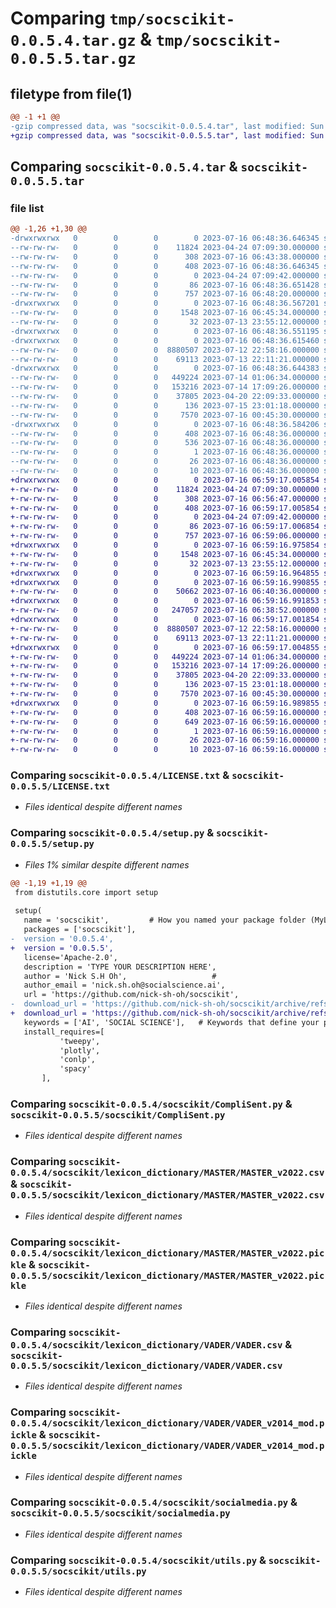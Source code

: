 # Comparing `tmp/socscikit-0.0.5.4.tar.gz` & `tmp/socscikit-0.0.5.5.tar.gz`

## filetype from file(1)

```diff
@@ -1 +1 @@
-gzip compressed data, was "socscikit-0.0.5.4.tar", last modified: Sun Jul 16 06:48:36 2023, max compression
+gzip compressed data, was "socscikit-0.0.5.5.tar", last modified: Sun Jul 16 06:59:17 2023, max compression
```

## Comparing `socscikit-0.0.5.4.tar` & `socscikit-0.0.5.5.tar`

### file list

```diff
@@ -1,26 +1,30 @@
-drwxrwxrwx   0        0        0        0 2023-07-16 06:48:36.646345 socscikit-0.0.5.4/
--rw-rw-rw-   0        0        0    11824 2023-04-24 07:09:30.000000 socscikit-0.0.5.4/LICENSE.txt
--rw-rw-rw-   0        0        0      308 2023-07-16 06:43:38.000000 socscikit-0.0.5.4/MANIFEST.in
--rw-rw-rw-   0        0        0      408 2023-07-16 06:48:36.646345 socscikit-0.0.5.4/PKG-INFO
--rw-rw-rw-   0        0        0        0 2023-04-24 07:09:42.000000 socscikit-0.0.5.4/README.md
--rw-rw-rw-   0        0        0       86 2023-07-16 06:48:36.651428 socscikit-0.0.5.4/setup.cfg
--rw-rw-rw-   0        0        0      757 2023-07-16 06:48:20.000000 socscikit-0.0.5.4/setup.py
-drwxrwxrwx   0        0        0        0 2023-07-16 06:48:36.567201 socscikit-0.0.5.4/socscikit/
--rw-rw-rw-   0        0        0     1548 2023-07-16 06:45:34.000000 socscikit-0.0.5.4/socscikit/CompliSent.py
--rw-rw-rw-   0        0        0       32 2023-07-13 23:55:12.000000 socscikit-0.0.5.4/socscikit/__init__.py
-drwxrwxrwx   0        0        0        0 2023-07-16 06:48:36.551195 socscikit-0.0.5.4/socscikit/lexicon_dictionary/
-drwxrwxrwx   0        0        0        0 2023-07-16 06:48:36.615460 socscikit-0.0.5.4/socscikit/lexicon_dictionary/MASTER/
--rw-rw-rw-   0        0        0  8880507 2023-07-12 22:58:16.000000 socscikit-0.0.5.4/socscikit/lexicon_dictionary/MASTER/MASTER_v2022.csv
--rw-rw-rw-   0        0        0    69113 2023-07-13 22:11:21.000000 socscikit-0.0.5.4/socscikit/lexicon_dictionary/MASTER/MASTER_v2022.pickle
-drwxrwxrwx   0        0        0        0 2023-07-16 06:48:36.644383 socscikit-0.0.5.4/socscikit/lexicon_dictionary/VADER/
--rw-rw-rw-   0        0        0   449224 2023-07-14 01:06:34.000000 socscikit-0.0.5.4/socscikit/lexicon_dictionary/VADER/VADER.csv
--rw-rw-rw-   0        0        0   153216 2023-07-14 17:09:26.000000 socscikit-0.0.5.4/socscikit/lexicon_dictionary/VADER/VADER_v2014_mod.pickle
--rw-rw-rw-   0        0        0    37805 2023-04-20 22:09:33.000000 socscikit-0.0.5.4/socscikit/socialmedia.py
--rw-rw-rw-   0        0        0      136 2023-07-15 23:01:18.000000 socscikit-0.0.5.4/socscikit/test.py
--rw-rw-rw-   0        0        0     7570 2023-07-16 00:45:30.000000 socscikit-0.0.5.4/socscikit/utils.py
-drwxrwxrwx   0        0        0        0 2023-07-16 06:48:36.584206 socscikit-0.0.5.4/socscikit.egg-info/
--rw-rw-rw-   0        0        0      408 2023-07-16 06:48:36.000000 socscikit-0.0.5.4/socscikit.egg-info/PKG-INFO
--rw-rw-rw-   0        0        0      536 2023-07-16 06:48:36.000000 socscikit-0.0.5.4/socscikit.egg-info/SOURCES.txt
--rw-rw-rw-   0        0        0        1 2023-07-16 06:48:36.000000 socscikit-0.0.5.4/socscikit.egg-info/dependency_links.txt
--rw-rw-rw-   0        0        0       26 2023-07-16 06:48:36.000000 socscikit-0.0.5.4/socscikit.egg-info/requires.txt
--rw-rw-rw-   0        0        0       10 2023-07-16 06:48:36.000000 socscikit-0.0.5.4/socscikit.egg-info/top_level.txt
+drwxrwxrwx   0        0        0        0 2023-07-16 06:59:17.005854 socscikit-0.0.5.5/
+-rw-rw-rw-   0        0        0    11824 2023-04-24 07:09:30.000000 socscikit-0.0.5.5/LICENSE.txt
+-rw-rw-rw-   0        0        0      308 2023-07-16 06:56:47.000000 socscikit-0.0.5.5/MANIFEST.in
+-rw-rw-rw-   0        0        0      408 2023-07-16 06:59:17.005854 socscikit-0.0.5.5/PKG-INFO
+-rw-rw-rw-   0        0        0        0 2023-04-24 07:09:42.000000 socscikit-0.0.5.5/README.md
+-rw-rw-rw-   0        0        0       86 2023-07-16 06:59:17.006854 socscikit-0.0.5.5/setup.cfg
+-rw-rw-rw-   0        0        0      757 2023-07-16 06:59:06.000000 socscikit-0.0.5.5/setup.py
+drwxrwxrwx   0        0        0        0 2023-07-16 06:59:16.975854 socscikit-0.0.5.5/socscikit/
+-rw-rw-rw-   0        0        0     1548 2023-07-16 06:45:34.000000 socscikit-0.0.5.5/socscikit/CompliSent.py
+-rw-rw-rw-   0        0        0       32 2023-07-13 23:55:12.000000 socscikit-0.0.5.5/socscikit/__init__.py
+drwxrwxrwx   0        0        0        0 2023-07-16 06:59:16.964855 socscikit-0.0.5.5/socscikit/lexicon_dictionary/
+drwxrwxrwx   0        0        0        0 2023-07-16 06:59:16.990855 socscikit-0.0.5.5/socscikit/lexicon_dictionary/AFINN/
+-rw-rw-rw-   0        0        0    50662 2023-07-16 06:40:36.000000 socscikit-0.0.5.5/socscikit/lexicon_dictionary/AFINN/AFINN_v2015.pickle
+drwxrwxrwx   0        0        0        0 2023-07-16 06:59:16.991853 socscikit-0.0.5.5/socscikit/lexicon_dictionary/Aigents/
+-rw-rw-rw-   0        0        0   247057 2023-07-16 06:38:52.000000 socscikit-0.0.5.5/socscikit/lexicon_dictionary/Aigents/Aigents+_v2022.pickle
+drwxrwxrwx   0        0        0        0 2023-07-16 06:59:17.001854 socscikit-0.0.5.5/socscikit/lexicon_dictionary/MASTER/
+-rw-rw-rw-   0        0        0  8880507 2023-07-12 22:58:16.000000 socscikit-0.0.5.5/socscikit/lexicon_dictionary/MASTER/MASTER_v2022.csv
+-rw-rw-rw-   0        0        0    69113 2023-07-13 22:11:21.000000 socscikit-0.0.5.5/socscikit/lexicon_dictionary/MASTER/MASTER_v2022.pickle
+drwxrwxrwx   0        0        0        0 2023-07-16 06:59:17.004855 socscikit-0.0.5.5/socscikit/lexicon_dictionary/VADER/
+-rw-rw-rw-   0        0        0   449224 2023-07-14 01:06:34.000000 socscikit-0.0.5.5/socscikit/lexicon_dictionary/VADER/VADER.csv
+-rw-rw-rw-   0        0        0   153216 2023-07-14 17:09:26.000000 socscikit-0.0.5.5/socscikit/lexicon_dictionary/VADER/VADER_v2014_mod.pickle
+-rw-rw-rw-   0        0        0    37805 2023-04-20 22:09:33.000000 socscikit-0.0.5.5/socscikit/socialmedia.py
+-rw-rw-rw-   0        0        0      136 2023-07-15 23:01:18.000000 socscikit-0.0.5.5/socscikit/test.py
+-rw-rw-rw-   0        0        0     7570 2023-07-16 00:45:30.000000 socscikit-0.0.5.5/socscikit/utils.py
+drwxrwxrwx   0        0        0        0 2023-07-16 06:59:16.989855 socscikit-0.0.5.5/socscikit.egg-info/
+-rw-rw-rw-   0        0        0      408 2023-07-16 06:59:16.000000 socscikit-0.0.5.5/socscikit.egg-info/PKG-INFO
+-rw-rw-rw-   0        0        0      649 2023-07-16 06:59:16.000000 socscikit-0.0.5.5/socscikit.egg-info/SOURCES.txt
+-rw-rw-rw-   0        0        0        1 2023-07-16 06:59:16.000000 socscikit-0.0.5.5/socscikit.egg-info/dependency_links.txt
+-rw-rw-rw-   0        0        0       26 2023-07-16 06:59:16.000000 socscikit-0.0.5.5/socscikit.egg-info/requires.txt
+-rw-rw-rw-   0        0        0       10 2023-07-16 06:59:16.000000 socscikit-0.0.5.5/socscikit.egg-info/top_level.txt
```

### Comparing `socscikit-0.0.5.4/LICENSE.txt` & `socscikit-0.0.5.5/LICENSE.txt`

 * *Files identical despite different names*

### Comparing `socscikit-0.0.5.4/setup.py` & `socscikit-0.0.5.5/setup.py`

 * *Files 1% similar despite different names*

```diff
@@ -1,19 +1,19 @@
 from distutils.core import setup
 
 setup(
   name = 'socscikit',         # How you named your package folder (MyLib)
   packages = ['socscikit'],   
-  version = '0.0.5.4',      
+  version = '0.0.5.5',      
   license='Apache-2.0',        
   description = 'TYPE YOUR DESCRIPTION HERE',   
   author = 'Nick S.H Oh',                   #
   author_email = 'nick.sh.oh@socialscience.ai',      
   url = 'https://github.com/nick-sh-oh/socscikit',  
-  download_url = 'https://github.com/nick-sh-oh/socscikit/archive/refs/tags/0.0.5.4.tar.gz', 
+  download_url = 'https://github.com/nick-sh-oh/socscikit/archive/refs/tags/0.0.5.5.tar.gz', 
   keywords = ['AI', 'SOCIAL SCIENCE'],   # Keywords that define your package best
   install_requires=[            
           'tweepy',
           'plotly',
           'conlp',
           'spacy'
       ],
```

### Comparing `socscikit-0.0.5.4/socscikit/CompliSent.py` & `socscikit-0.0.5.5/socscikit/CompliSent.py`

 * *Files identical despite different names*

### Comparing `socscikit-0.0.5.4/socscikit/lexicon_dictionary/MASTER/MASTER_v2022.csv` & `socscikit-0.0.5.5/socscikit/lexicon_dictionary/MASTER/MASTER_v2022.csv`

 * *Files identical despite different names*

### Comparing `socscikit-0.0.5.4/socscikit/lexicon_dictionary/MASTER/MASTER_v2022.pickle` & `socscikit-0.0.5.5/socscikit/lexicon_dictionary/MASTER/MASTER_v2022.pickle`

 * *Files identical despite different names*

### Comparing `socscikit-0.0.5.4/socscikit/lexicon_dictionary/VADER/VADER.csv` & `socscikit-0.0.5.5/socscikit/lexicon_dictionary/VADER/VADER.csv`

 * *Files identical despite different names*

### Comparing `socscikit-0.0.5.4/socscikit/lexicon_dictionary/VADER/VADER_v2014_mod.pickle` & `socscikit-0.0.5.5/socscikit/lexicon_dictionary/VADER/VADER_v2014_mod.pickle`

 * *Files identical despite different names*

### Comparing `socscikit-0.0.5.4/socscikit/socialmedia.py` & `socscikit-0.0.5.5/socscikit/socialmedia.py`

 * *Files identical despite different names*

### Comparing `socscikit-0.0.5.4/socscikit/utils.py` & `socscikit-0.0.5.5/socscikit/utils.py`

 * *Files identical despite different names*

